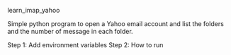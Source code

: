 learn_imap_yahoo

Simple python program to open a Yahoo email account and list the folders and the number of message in each folder.

Step 1: Add environment variables
Step 2: How to run
